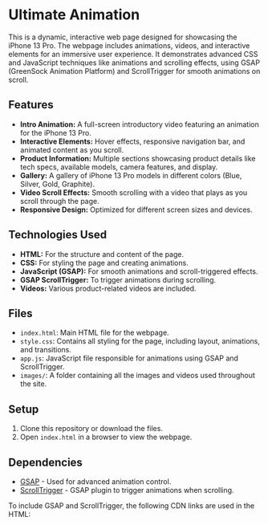 # Ultimate Animation

This is a dynamic, interactive web page designed for showcasing the iPhone 13 Pro. The webpage includes animations, videos, and interactive elements for an immersive user experience. It demonstrates advanced CSS and JavaScript techniques like animations and scrolling effects, using GSAP (GreenSock Animation Platform) and ScrollTrigger for smooth animations on scroll.

## Features

- **Intro Animation:** A full-screen introductory video featuring an animation for the iPhone 13 Pro.
- **Interactive Elements:** Hover effects, responsive navigation bar, and animated content as you scroll.
- **Product Information:** Multiple sections showcasing product details like tech specs, available models, camera features, and display.
- **Gallery:** A gallery of iPhone 13 Pro models in different colors (Blue, Silver, Gold, Graphite).
- **Video Scroll Effects:** Smooth scrolling with a video that plays as you scroll through the page.
- **Responsive Design:** Optimized for different screen sizes and devices.

## Technologies Used

- **HTML:** For the structure and content of the page.
- **CSS:** For styling the page and creating animations.
- **JavaScript (GSAP):** For smooth animations and scroll-triggered effects.
- **GSAP ScrollTrigger:** To trigger animations during scrolling.
- **Videos:** Various product-related videos are included.

## Files

- `index.html`: Main HTML file for the webpage.
- `style.css`: Contains all styling for the page, including layout, animations, and transitions.
- `app.js`: JavaScript file responsible for animations using GSAP and ScrollTrigger.
- `images/`: A folder containing all the images and videos used throughout the site.

## Setup

1. Clone this repository or download the files.
2. Open `index.html` in a browser to view the webpage.

## Dependencies

- [GSAP](https://greensock.com/gsap/) - Used for advanced animation control.
- [ScrollTrigger](https://greensock.com/scrolltrigger/) - GSAP plugin to trigger animations when scrolling.

To include GSAP and ScrollTrigger, the following CDN links are used in the HTML:
